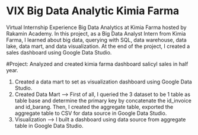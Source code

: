 # VIX Big Data Analytic Kimia Farma

Virtual Internship Experience Big Data Analytics at Kimia Farma hosted by Rakamin Academy. In this project, as a Big Data Analyst Intern from Kimia Farma, I learned about big data, querying with SQL, data warehouse, data lake, data mart, and data visualization. At the end of the project, I created a sales dashboard using Google Data Studio.

#Project: Analyzed and created kimia farma dashboard salicyl sales in half year.
1. Created a data mart to set as visualization dashboard using Google Data Studio.
2. Created Data Mart --> First of all, I queried the 3 dataset to be 1 table as table base and determine the primary key by concatenate the id_invoice and id_barang. Then, I created the aggregate table, exported the aggregate table to CSV for data source in Google Data Studio.
3. Visualization --> I built a dashboard using data source from aggregate table in Google Data Studio.

